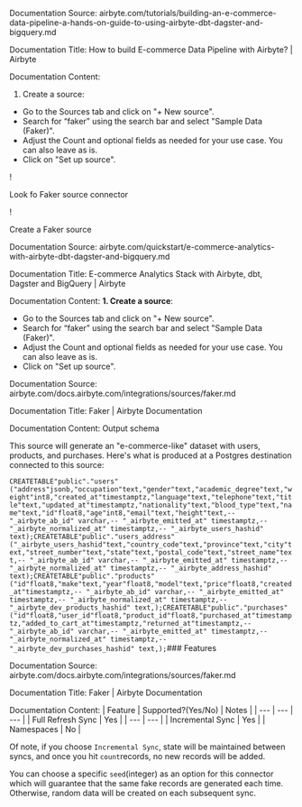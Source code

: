 Documentation Source:
airbyte.com/tutorials/building-an-e-commerce-data-pipeline-a-hands-on-guide-to-using-airbyte-dbt-dagster-and-bigquery.md

Documentation Title:
How to build E-commerce Data Pipeline with Airbyte? | Airbyte

Documentation Content:
1. Create a source:

* Go to the Sources tab and click on "+ New source".
* Search for “faker” using the search bar and select "Sample Data (Faker)".
* Adjust the Count and optional fields as needed for your use case. You can also leave as is.
* Click on "Set up source".

!

Look fo Faker source connector

!

Create a Faker source



Documentation Source:
airbyte.com/quickstart/e-commerce-analytics-with-airbyte-dbt-dagster-and-bigquery.md

Documentation Title:
E-commerce Analytics Stack with Airbyte, dbt, Dagster and BigQuery | Airbyte

Documentation Content:
**1. Create a source**:

* Go to the Sources tab and click on "+ New source".
* Search for “faker” using the search bar and select "Sample Data (Faker)".
* Adjust the Count and optional fields as needed for your use case. You can also leave as is.
* Click on "Set up source".



Documentation Source:
airbyte.com/docs.airbyte.com/integrations/sources/faker.md

Documentation Title:
Faker | Airbyte Documentation

Documentation Content:
Output schema​

This source will generate an "e-commerce-like" dataset with users, products, and purchases. Here's
what is produced at a Postgres destination connected to this source:

`CREATETABLE"public"."users"("address"jsonb,"occupation"text,"gender"text,"academic_degree"text,"weight"int8,"created_at"timestamptz,"language"text,"telephone"text,"title"text,"updated_at"timestamptz,"nationality"text,"blood_type"text,"name"text,"id"float8,"age"int8,"email"text,"height"text,-- "_airbyte_ab_id" varchar,-- "_airbyte_emitted_at" timestamptz,-- "_airbyte_normalized_at" timestamptz,-- "_airbyte_users_hashid" text);CREATETABLE"public"."users_address"("_airbyte_users_hashid"text,"country_code"text,"province"text,"city"text,"street_number"text,"state"text,"postal_code"text,"street_name"text,-- "_airbyte_ab_id" varchar,-- "_airbyte_emitted_at" timestamptz,-- "_airbyte_normalized_at" timestamptz,-- "_airbyte_address_hashid" text);CREATETABLE"public"."products"("id"float8,"make"text,"year"float8,"model"text,"price"float8,"created_at"timestamptz,-- "_airbyte_ab_id" varchar,-- "_airbyte_emitted_at" timestamptz,-- "_airbyte_normalized_at" timestamptz,-- "_airbyte_dev_products_hashid" text,);CREATETABLE"public"."purchases"("id"float8,"user_id"float8,"product_id"float8,"purchased_at"timestamptz,"added_to_cart_at"timestamptz,"returned_at"timestamptz,-- "_airbyte_ab_id" varchar,-- "_airbyte_emitted_at" timestamptz,-- "_airbyte_normalized_at" timestamptz,-- "_airbyte_dev_purchases_hashid" text,);`### Features​



Documentation Source:
airbyte.com/docs.airbyte.com/integrations/sources/faker.md

Documentation Title:
Faker | Airbyte Documentation

Documentation Content:
| Feature | Supported?(Yes/No) | Notes |
| --- | --- | --- |
| Full Refresh Sync | Yes |
| --- | --- |
| Incremental Sync | Yes |
| Namespaces | No |

Of note, if you choose `Incremental Sync`, state will be maintained between syncs, and once you hit
`count`records, no new records will be added.

You can choose a specific `seed`(integer) as an option for this connector which will guarantee that
the same fake records are generated each time. Otherwise, random data will be created on each
subsequent sync.



